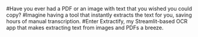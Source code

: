 #Have you ever had a PDF or an image with text that you wished you could copy? 
#Imagine having a tool that instantly extracts the text for you, saving hours of manual transcription. 
#Enter Extractify, my Streamlit-based OCR app that makes extracting text from images and PDFs a breeze.
